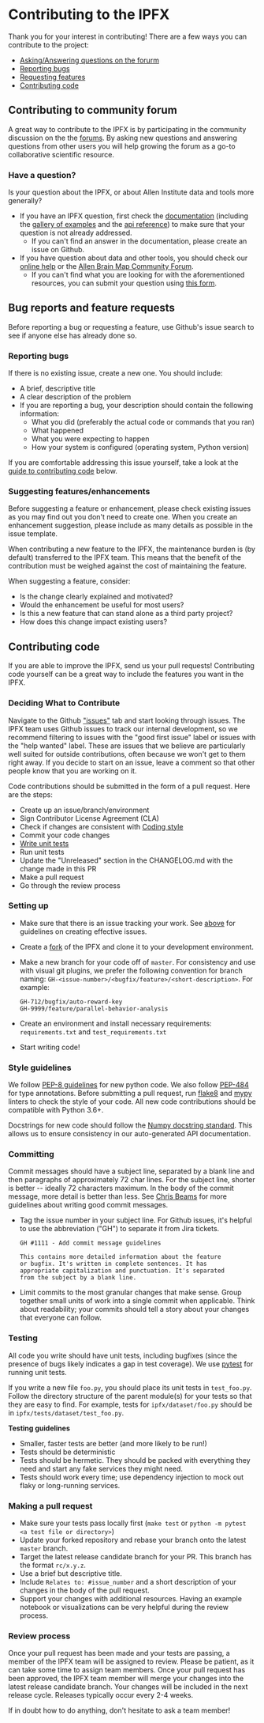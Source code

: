 # Contributing to the IPFX

Thank you for your interest in contributing! There are a few ways you can contribute
to the project:

* [Asking/Answering questions on the forurm](#answering-user-questions)
* [Reporting bugs](#reporting-bugs)
* [Requesting features](#suggesting-featuresenhancements)
* [Contributing code](#contributing-code)

## Contributing to community forum
A great way to contribute to the IPFX is by participating in the community discussion on the
the [forums](https://community.brain-map.org). By asking new questions and
answering questions from other users you will help growing the forum as a go-to collaborative scientific resource.

### Have a question? 

Is your question about the IPFX, or about Allen Institute data and tools more generally?
* If you have an IPFX question, first check the [documentation](https://ipfx.readthedocs.io) (including the [gallery of examples](https://ipfx.readthedocs.io/en/latest/auto_examples/index.html) and the [api reference](https://ipfx.readthedocs.io/en/latest/ipfx.html)) to make sure that your question is not already addressed.
    * If you can't find an answer in the documentation, please create an issue on Github.
* If you have question about data and other tools, you should check our [online help](http://help.brain-map.org) or the [Allen Brain Map Community Forum](https://community.brain-map.org). 
    * If you can't find what you are looking for with the aforementioned resources, you can submit your question using [this form](http://allins.convio.net/site/PageServer?pagename=send_us_a_message_ai).


## Bug reports and feature requests

Before reporting a bug or requesting a feature, use Github's issue search to see if anyone else has already done so.

### Reporting bugs 
If there is no existing issue, create a new one. You should include:
* A brief, descriptive title
* A clear description of the problem 
* If you are reporting a bug, your description should contain the following information:
    * What you did (preferably the actual code or commands that you ran)
    * What happened
    * What you were expecting to happen
    * How your system is configured (operating system, Python version)

If you are comfortable addressing this issue yourself, take a look at the [guide to contributing code](#contributing-code) below.


### Suggesting features/enhancements
Before suggesting a feature or enhancement, please check existing issues as you may find out
you don't need to create one. When you create an enhancement suggestion, please include
as many details as possible in the issue template.

When contributing a new feature to the IPFX, the maintenance burden is (by default)
transferred to the IPFX team. This means that the benefit of the contribution must be
weighed against the cost of maintaining the feature. 

When suggesting a feature, consider:
* Is the change clearly explained and motivated?
* Would the enhancement be useful for most users?
* Is this a new feature that can stand alone as a third party project?
* How does this change impact existing users?


## Contributing code

If you are able to improve the IPFX, send us your pull requests!
Contributing code yourself can be a great way to include the features you want
in the IPFX.

### Deciding What to Contribute

Navigate to the Github ["issues"](https://github.com/AllenInstitute/ipfx/issues) 
tab and start looking through
issues. The IPFX team uses Github issues to track our internal development, so we 
recommend filtering to issues with the "good first issue" label or issues with the
"help wanted" label. These are issues that we believe are particularly well
suited for outside contributions, often because we won't get to them right away.
If you decide to start on an issue, leave a comment so that other people know that 
you are working on it.

Code contributions should be submitted in the form of a pull request. Here are the steps:

* Create up an issue/branch/environment
* Sign Contributor License Agreement (CLA)
* Check if changes are consistent with [Coding style](#style-guidelines)
* Commit your code changes
* [Write unit tests](#testing)
* Run unit tests 
* Update the "Unreleased" section in the CHANGELOG.md with the change made in this PR  
* Make a pull request
* Go through the review process

### Setting up

* Make sure that there is an issue tracking your work. See [above](#bug-reports-and-feature-requests) for guidelines on creating effective issues.
* Create a [fork](https://help.github.com/articles/fork-a-repo/) of the IPFX and clone it to your development environment.

* Make a new branch for your code off of `master`. For consistency and use with 
visual git plugins, we prefer the following convention for branch naming:
`GH-<issue-number>/<bugfix/feature>/<short-description>`. For example:
    ```
    GH-712/bugfix/auto-reward-key
    GH-9999/feature/parallel-behavior-analysis
    ```
* Create an environment and install necessary requirements: `requirements.txt` and `test_requirements.txt`
* Start writing code!

### Style guidelines
We follow [PEP-8 guidelines](https://www.python.org/dev/peps/pep-0008/) for new python code.
We also follow [PEP-484](https://www.python.org/dev/peps/pep-0484/) for type annotations.
Before submitting a pull request, run [flake8](https://pypi.python.org/pypi/flake8/) and 
[mypy](https://pypi.org/project/mypy/) linters to check the style of your code. All new code contributions should be compatible with Python 3.6+.

Docstrings for new code should follow the [Numpy docstring standard](https://numpydoc.readthedocs.io/en/latest/format.html). This allows us to ensure consistency in our auto-generated API documentation.

### Committing
Commit messages should have a subject line, separated by a blank line and then 
paragraphs of approximately 72 char lines. For the subject line, shorter is better --
ideally 72 characters maximum. In the body of the commit message, more detail
is better than less. See [Chris Beams](https://chris.beams.io/posts/git-commit/) for
more guidelines about writing good commit messages.

* Tag the issue number in your subject line. For Github issues, it's helpful to 
use the abbreviation ("GH") to separate it from Jira tickets.
    ```
    GH #1111 - Add commit message guidelines

    This contains more detailed information about the feature
    or bugfix. It's written in complete sentences. It has
    appropriate capitalization and punctuation. It's separated
    from the subject by a blank line.
    ```
* Limit commits to the most granular changes that make sense. Group together small
units of work into a single commit when applicable. Think about readability;
your commits should tell a story about your changes that everyone can follow. 

### Testing
All code you write should have unit tests, including bugfixes (since the presence of bugs
likely indicates a gap in test coverage). We use [pytest](https://docs.pytest.org/en/latest/) 
for running unit tests.

If you write a new file `foo.py`, you should place its unit tests in `test_foo.py`.
Follow the directory structure of the parent module(s) for your tests so that 
they are easy to find. For example, tests for `ipfx/dataset/foo.py`
should be in `ipfx/tests/dataset/test_foo.py`.

**Testing guidelines**
* Smaller, faster tests are better (and more likely to be run!)
* Tests should be deterministic
* Tests should be hermetic. They should be packed with everything they need and start any fake services they might need.
* Tests should work every time; use dependency injection to mock out flaky or long-running services.

### Making a pull request
* Make sure your tests pass locally first (`make test` or `python -m pytest <a test file or directory>`)
* Update your forked repository and rebase your branch onto the latest `master` branch.
* Target the latest release candidate branch for your PR. This branch has the format `rc/x.y.z`.
* Use a brief but descriptive title.
* Include `Relates to: #issue_number` and a short description of your changes in the
body of the pull request.
* Support your changes with additional resources. Having an example notebook
or visualizations can be very helpful during the review process.

### Review process
Once your pull request has been made and your tests are passing, a member of the IPFX
team will be assigned to review. Please be patient, as it can take some time to 
assign team members. Once your pull request has been approved, the IPFX
team member will merge your changes into the latest release candidate branch.
Your changes will be included in the next release cycle. Releases typically
occur every 2-4 weeks.

If in doubt how to do anything, don't hesitate to ask a team member!
